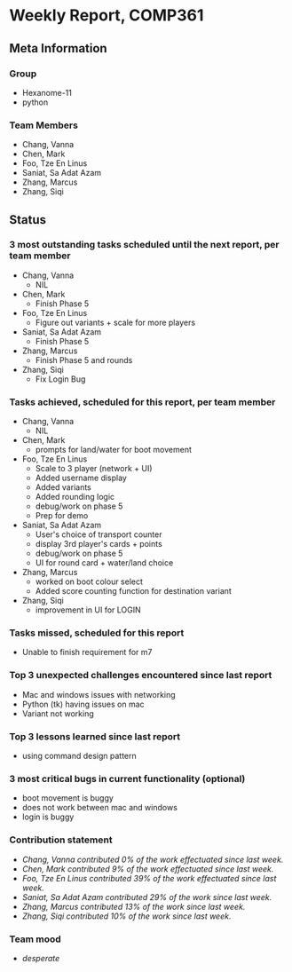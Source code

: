 # Weekly Report, COMP361

## Meta Information

### Group

 * Hexanome-11
 * python

### Team Members

 * Chang, Vanna
 * Chen, Mark
 * Foo, Tze En Linus
 * Saniat, Sa Adat Azam
 * Zhang, Marcus
 * Zhang, Siqi

## Status

### 3 most outstanding tasks scheduled until the next report, per team member

 * Chang, Vanna
	* NIL
 * Chen, Mark
	* Finish Phase 5
 * Foo, Tze En Linus
	* Figure out variants + scale for more players
 * Saniat, Sa Adat Azam
	* Finish Phase 5
 * Zhang, Marcus
	* Finish Phase 5 and rounds
 * Zhang, Siqi
	* Fix Login Bug
    
### Tasks achieved, scheduled for this report, per team member

 * Chang, Vanna
	* NIL
 * Chen, Mark
	* prompts for land/water for boot movement  
 * Foo, Tze En Linus
	* Scale to 3 player (network + UI)
	* Added username display
    * Added variants
    * Added rounding logic
    * debug/work on phase 5
    * Prep for demo
 * Saniat, Sa Adat Azam
	* User's choice of transport counter
	* display 3rd player's cards + points
    * debug/work on phase 5   
    * UI for round card + water/land choice
 * Zhang, Marcus
	* worked on boot colour select
    * Added score counting function for destination variant
 * Zhang, Siqi
	* improvement in UI for LOGIN 
    
### Tasks missed, scheduled for this report
* Unable to finish requirement for m7


### Top 3 unexpected challenges encountered since last report

 * Mac and windows issues with networking
 * Python (tk) having issues on mac
 * Variant not working

### Top 3 lessons learned since last report

 * using command design pattern 


### 3 most critical bugs in current functionality (optional)

 * boot movement is buggy
 * does not work between mac and windows
 * login is buggy


### Contribution statement

 * *Chang, Vanna contributed 0% of the work effectuated since last week.*
 * *Chen, Mark contributed 9% of the work effectuated since last week.*
 * *Foo, Tze En Linus contributed 39% of the work effectuated since last week.*
 * *Saniat, Sa Adat Azam contributed 29% of the work since last week.*
 * *Zhang, Marcus contributed 13% of the work since last week.*
 * *Zhang, Siqi contributed 10% of the work since last week.*

### Team mood

 * *desperate*
